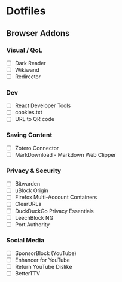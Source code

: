 # Dotfiles
## Browser Addons
### Visual / QoL
- [ ] Dark Reader
- [ ] Wikiwand
- [ ] Redirector
### Dev
- [ ] React Developer Tools
- [ ] cookies.txt
- [ ] URL to QR code
### Saving Content
- [ ] Zotero Connector
- [ ] MarkDownload - Markdown Web Clipper

### Privacy & Security
- [ ] Bitwarden
- [ ] uBlock Origin
- [ ] Firefox Multi-Account Containers
- [ ] ClearURLs
- [ ] DuckDuckGo Privacy Essentials
- [ ] LeechBlock NG
- [ ] Port Authority
### Social Media
- [ ] SponsorBlock (YouTube)
- [ ] Enhancer for YouTube
- [ ] Return YouTube Dislike
- [ ] BetterTTV
